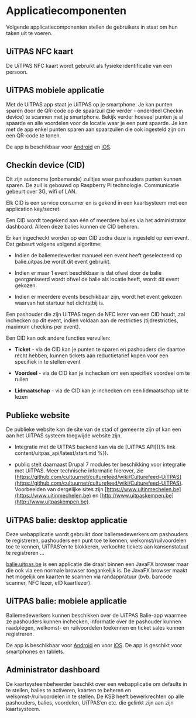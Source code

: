 ---
---


# Applicatiecomponenten

Volgende applicatiecomponenten stellen de gebruikers in staat om hun taken uit te voeren.

## UiTPAS NFC kaart

De UiTPAS NFC kaart wordt gebruikt als fysieke identificatie van een persoon.

## UiTPAS mobiele applicatie

Met de UiTPAS app staat je UiTPAS op je smartphone. Je kan punten sparen door de QR-code op de spaarzuil (zie verder - onderdeel Checkin device) te scannen met je smartphone. Bekijk verder hoeveel punten je al spaarde en alle voordelen voor de locatie waar je een punt spaarde. Je kan met de app enkel punten sparen aan spaarzuilen die ook ingesteld zijn om een QR-code te tonen.

De app is beschikbaar voor [Android](https://play.google.com/store/apps/details?id=be.cultuurnet.uitpasapp) en [iOS](https://itunes.apple.com/be/app/uitpas/id1249270326?mt=8).

## Checkin device (CID)

Dit zijn autonome (onbemande) zuiltjes waar pashouders punten kunnen sparen. De zuil is gebouwd op Raspberry Pi technologie. Communicatie gebeurt over 3G, wifi of LAN.

Elk CID is een service consumer en is gekend in een kaartsysteem met een application key/secret.

Een CID wordt toegekend aan één of meerdere balies via het administrator dashboard. Alleen deze balies kunnen de CID beheren.

Er kan ingecheckt worden op een CID zodra deze is ingesteld op een event. Dat gebeurt volgens volgend algoritme:

* Indien de baliemedewerker manueel een event heeft geselecteerd op balie.uitpas.be wordt dit event gebruikt.

* Indien er maar 1 event beschikbaar is dat ofwel door de balie georganiseerd wordt ofwel de balie als locatie heeft, wordt dit event gekozen.

* Indien er meerdere events beschikbaar zijn, wordt het event gekozen waarvan het startuur het dichtstbij is.

Een pashouder die zijn UiTPAS tegen de NFC lezer van een CID houdt, zal inchecken op dit event, indien voldaan aan de restricties (tijdrestricties, maximum checkins per event).

Een CID kan ook andere functies vervullen:

* **Ticket** - via de CID kan je punten te sparen en pashouders die daartoe recht hebben, kunnen tickets aan reductietarief kopen voor een specifiek in te stellen event

* **Voordeel** - via de CID kan je inchecken om een specifiek voordeel om te ruilen

* **Lidmaatschap** - via de CID kan je inchecken om een lidmaatschap uit te lezen

## Publieke website

De publieke website kan de site van de stad of gemeente zijn of kan een aan het UiTPAS systeem toegwijde website zijn.

* Integratie met de UiTPAS backend kan via de [UiTPAS API]({% link content/uitpas_api/latest/start.md %}).

* publiq stelt daarnaast Drupal 7 modules ter beschikking voor integratie met UiTPAS. Meer technische informatie hierover, zie [https://github.com/cultuurnet/culturefeed/wiki/Culturefeed-UiTPAS](https://github.com/cultuurnet/culturefeed/wiki/Culturefeed-UiTPAS). Voorbeelden van dergelijke sites zijn [https://www.uitinmechelen.be](https://www.uitinmechelen.be) en [http://www.uitpaskempen.be](http://www.uitpaskempen.be).

## UiTPAS balie: desktop applicatie

Deze webapplicatie wordt gebruikt door baliemedewerkers om pashouders te registreren, pashouders een punt toe te kennen, welkomst/ruilvoordelen toe te kennen, UiTPAS’en te blokkeren, verkochte tickets aan kansenstatuut te registreren ...

[balie.uitpas.be](https://balie.uitpas.be) is een applicatie die draait binnen een JavaFX browser maar die ook via een normale browser toegankelijk is. De JavaFX browser maakt het mogelijk om kaarten te scannen via randappratuur (bvb. barcode scanner, NFC lezer, eID kaartlezer).

## UiTPAS balie: mobiele applicatie

Baliemedewerkers kunnen beschikken over de UiTPAS Balie-app waarmee ze
pashouders kunnen inchecken, informatie over de pashouder kunnen raadplegen,
welkomst- en ruilvoordelen toekennen en ticket sales kunnen registreren.

De app is beschikbaar voor [Android](https://play.google.com/store/apps/details?id=be.cultuurnet.uitpasmobile) en voor [iOS](https://itunes.apple.com/be/app/uitpas-balie/id1117438672?mt=8). De app is geschikt voor smartphones en tablets.

## Administrator dashboard

De kaartsysteembeheerder beschikt over een webapplicatie om defaults in te stellen, balies te activeren, kaarten te beheren en welkomst-/ruilvoordelen in te stellen. De KSB heeft bewerkrechten op alle pashouders, balies, voordelen, UiTPAS’en etc. die gelinkt zijn aan zijn kaartsysteem.
